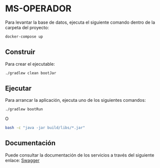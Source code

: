 # MS-OPERADOR

Para levantar la base de datos, ejecuta el siguiente comando dentro de la carpeta del proyecto:

```bash
docker-compose up
```

## Construir

Para crear el ejecutable:

```bash
./gradlew clean bootJar
``` 

## Ejecutar

Para arrancar la aplicación, ejecuta uno de los siguientes comandos:

```bash
./gradlew bootRun
``` 

O

```bash
bash -c "java -jar build/libs/*.jar"
``` 

## Documentación

Puede consultar la documentación de los servicios a través del siguiente
enlace: [Swagger](http://localhost:8080/docs/swagger-ui/index.html)
